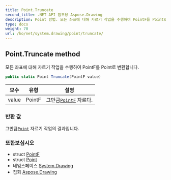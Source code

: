 ```yaml
---
title: Point.Truncate
second_title: .NET API 참조용 Aspose.Drawing
description: Point 방법. 모든 좌표에 대해 자르기 작업을 수행하여 PointF를 Point로 변환합니다.
type: docs
weight: 70
url: /ko/net/system.drawing/point/truncate/
---
```

## Point.Truncate method

모든 좌표에 대해 자르기 작업을 수행하여 PointF를 Point로 변환합니다.

```csharp
public static Point Truncate(PointF value)
```

| 모수 | 유형 | 설명 |
| --- | --- | --- |
| value | PointF | 그만큼[`PointF`](../../pointf/) 자르다. |

### 반환 값

그만큼[`Point`](../) 자르기 작업의 결과입니다.

### 또한보십시오

* struct [PointF](../../pointf/)
* struct [Point](../)
* 네임스페이스 [System.Drawing](../../point/)
* 집회 [Aspose.Drawing](../../../)


